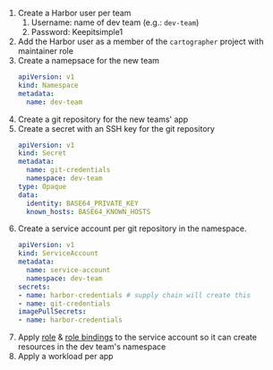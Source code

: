1.  Create a Harbor user per team
    1.  Username: name of dev team (e.g.: `dev-team`)
    1.  Password: Keepitsimple1
1.  Add the Harbor user as a member of the `cartographer` project with maintainer role
1.  Create a namepsace for the new team
    ```yaml
    apiVersion: v1
    kind: Namespace
    metadata:
      name: dev-team
    ```
1.  Create a git repository for the new teams' app
1.  Create a secret with an SSH key for the git repository
    ```yaml
    apiVersion: v1
    kind: Secret
    metadata:
      name: git-credentials
      namespace: dev-team
    type: Opaque
    data:
      identity: BASE64_PRIVATE_KEY
      known_hosts: BASE64_KNOWN_HOSTS
    ```
1.  Create a service account per git repository in the namespace.
    ```yaml
    apiVersion: v1
    kind: ServiceAccount
    metadata:
      name: service-account
      namespace: dev-team
    secrets:
    - name: harbor-credentials # supply chain will create this
    - name: git-credentials
    imagePullSecrets:
    - name: harbor-credentials
    ```
1.  Apply [role](role.yaml) & [role bindings](role-binding.yaml) to the service account so it can create resources in the dev team's namespace
1.  Apply a workload per app
